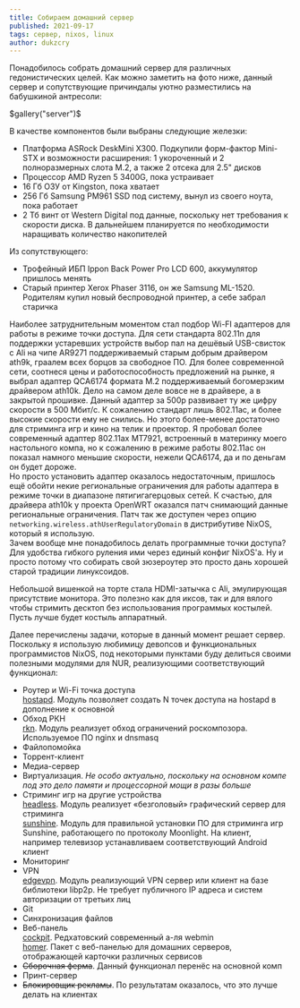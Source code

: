 ```yaml
---
title: Собираем домашний сервер
published: 2021-09-17
tags: сервер, nixos, linux
author: dukzcry
---
```


Понадобилось собрать домашний сервер для различных гедонистических целей. Как можно заметить на фото ниже, данный сервер и сопутствующие причиндалы уютно разместились на бабушкиной антресоли:

$gallery("server")$

В качестве компонентов были выбраны следующие железки:

- Платформа ASRock DeskMini X300. Подкупили форм-фактор Mini-STX и возможности расширения: 1 укороченный и 2 полноразмерных слота M.2, а также 2 отсека для 2.5" дисков
- Процессор AMD Ryzen 5 3400G, пока устраивает
- 16 Гб ОЗУ от Kingston, пока хватает
- 256 Гб Samsung PM961 SSD под систему, вынул из своего ноута, пока работает
- 2 Тб винт от Western Digital под данные, поскольку нет требования к скорости диска. В дальнейшем планируется по необходимости наращивать количество накопителей

Из сопутствующего:

- Трофейный ИБП Ippon Back Power Pro LCD 600, аккумулятор пришлось менять
- Старый принтер Xerox Phaser 3116, он же Samsung ML-1520. Родителям купил новый беспроводной принтер, а себе забрал старичка

Наиболее затруднительным моментом стал подбор Wi-FI адаптеров для работы в режиме точки доступа. Для сети стандарта 802.11n для поддержки устаревших устройств выбор пал на дешёвый USB-свисток с Ali на чипе AR9271 поддерживаемый старым добрым драйвером ath9k, граалем всех борцов за свободное ПО. Для более современной сети, соотнеся цены и работоспособность предложений на рынке, я выбрал адаптер QCA6174 формата M.2 поддерживаемый богомерзким драйвером ath10k. Дело на самом деле вовсе не в драйвере, а в закрытой прошивке. Данный адаптер за 500р развивает ту же цифру скорости в 500 Мбит/с. К сожалению стандарт лишь 802.11ac, и более высокие скорости ему не снились. Но этого более-менее достаточно для стриминга игр и кино на телик и проектор. Я пробовал более современный адаптер 802.11ax MT7921, встроенный в материнку моего настольного компа, но к сожалению в режиме работы 802.11ac он показал намного меньшие скорости, нежели QCA6174, да и по деньгам он будет дороже.  
Но просто установить адаптер оказалось недостаточным, пришлось ещё обойти некие региональные ограничения для работы адаптера в режиме точки в диапазоне пятигигагерцовых сетей. К счастью, для драйвера ath10k у проекта OpenWRT оказался патч снимающий данные региональные ограничения. Патч так же доступен через опцию `networking.wireless.athUserRegulatoryDomain` в дистрибутиве NixOS, который я использую.  
Зачем вообще мне понадобилось делать программные точки доступа? Для удобства гибкого руления ими через единый конфиг NixOS'а. Ну и просто потому что собирать свой зюзероутер это просто дань хорошей старой традиции линуксоидов.

Небольшой вишенкой на торте стала HDMI-затычка с Ali, эмулирующая присутствие монитора. Это полезно как для иксов, так и для вялого чтобы стримить десктоп без использования программых костылей. Пусть лучше будет костыль аппаратный.

Далее перечислены задачи, которые в данный момент решает сервер. Поскольку я использую любимицу девопсов и функциональных программистов NixOS, под некоторыми пунктами буду делиться своими полезными модулями для NUR, реализующими соответствующий функционал:

- Роутер и Wi-Fi точка доступа  
[hostapd](https://github.com/repos-holder/nur-packages/tree/master/modules/hostapd). Модуль позволяет создать N точек доступа на hostapd в дополнение к основной
- Обход РКН  
[rkn](https://github.com/repos-holder/nur-packages/blob/master/modules/rkn.nix). Модуль реализует обход ограничений роскомпозора. Используемое ПО nginx и dnsmasq
- Файлопомойка
- Торрент-клиент
- Медиа-сервер
- Виртуализация. _Не особо актуально, поскольку на основном компе под это дело памяти и процессорной мощи в разы больше_
- Стриминг игр на другие устройства  
[headless](https://github.com/repos-holder/nur-packages/blob/master/modules/headless.nix). Модуль реализует «безголовый» графический сервер для стриминга  
[sunshine](https://github.com/repos-holder/nur-packages/blob/master/modules/sunshine.nix). Модуль для правильной установки ПО для стриминга игр Sunshine, работающего по протоколу Moonlight. На клиент, например телевизор устанавливаем соответствующий Android клиент
- Мониторинг
- VPN  
[edgevpn](https://github.com/repos-holder/nur-packages/blob/master/modules/edgevpn.nix). Модуль реализующий VPN сервер или клиент на базе библиотеки libp2p. Не требует публичного IP адреса и систем авторизации от третьих лиц
- Git
- Синхронизация файлов
- Веб-панель  
[cockpit](https://github.com/repos-holder/nur-packages/blob/master/modules/cockpit.nix). Редхатовский современный а-ля webmin  
[homer](https://github.com/repos-holder/nur-packages/blob/master/pkgs/homer.nix). Пакет с веб-панелью для домашних серверов, отображающей карточки различных сервисов 
- ~~Сборочная ферма~~. Данный функционал перенёс на основной комп
- Принт-сервер
- ~~Блокировщик рекламы~~. По результатам оказалось, что это лучше делать на клиентах